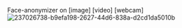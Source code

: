 Face-anonymizer on [image] [video] [webcam]
![237026738-b9efa198-2627-44d6-838a-d2cd1da5010b](https://github.com/hagarabobakr/Face_anonymizer/assets/84254977/0d0896e3-d3f4-4639-9153-05c1e68f663f)
